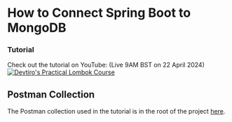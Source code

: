 # How to Connect Spring Boot to MongoDB
### Tutorial

Check out the tutorial on YouTube:
(Live 9AM BST on 22 April 2024)
[![Devtiro's Practical Lombok Course](https://img.youtube.com/vi/nmOYRdOvagU/0.jpg)](https://www.youtube.com/watch?v=nmOYRdOvagU)


## Postman Collection
The Postman collection used in the tutorial is in the root of the project [here](./mongodb-bookstore.postman_collection.json).
